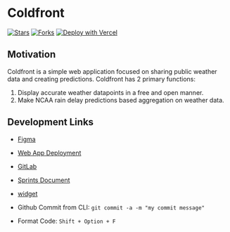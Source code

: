 # Coldfront
[![Stars](https://img.shields.io/github/stars/meta-lite/coldfront?style=social)](https://img.shields.io/github/stars/meta-lite/coldfront?style=social)
[![Forks](https://img.shields.io/github/forks/meta-lite/coldfront?style=social)](https://img.shields.io/github/forks/meta-lite/coldfront?style=social)
[![Deploy with Vercel](https://vercel.com/button)](https://coldfront.vercel.app/)

## Motivation 
Coldfront is a simple web application focused on sharing public weather data and creating predictions. Coldfront has 2 primary functions: 
1. Display accurate weather datapoints in a free and open manner. 
2. Make NCAA rain delay predictions based aggregation on weather data. 

## Development Links
* [Figma](https://www.figma.com/file/4YKSRrpRrl1zPKPdj4LwZT/UI%2FUX-Ideation?node-id=0%3A1&t=QFcSGKBKnQz8KMkr-0)
* [Web App Deployment](https://coldfrontanalytics.web.app/)
* [GitLab](https://git.uark.edu/mstang/coldfront/-/wikis/home)
* [Sprints Document](https://uark-my.sharepoint.com/:w:/g/personal/rmt019_uark_edu/EVeCtVPPRJJDtaBKlcYxSmUBnxIZ3L3mNdHZM-Ge21Szww?e=4%3AwKx2CP&at=9)
* [widget](https://surfing-waves.com/feed.htm)

* Github Commit from CLI: ```git commit -a -m "my commit message"```
* Format Code: ```Shift + Option + F```
